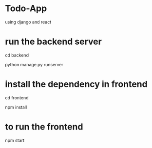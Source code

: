 # Todo-App
using django and react

# run the backend server
cd backend 

python manage.py runserver

# install the dependency in frontend
cd frontend

npm install

# to run the frontend
npm start
